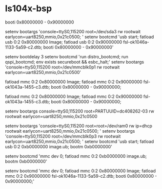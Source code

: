 # ls104x-bsp


booti 0x80000000 - 0x90000000


setenv bootargs 'console=ttyS0,115200 root=/dev/sda3 rw rootwait earlycon=uart8250,mmio,0x21c0500; '
setenv bootcmd 'usb start; fatload usb 0:2 0x80000000 Image; fatload usb 0:2 0x90000000 fsl-ok1046a-1133-5a59-c2.dtb; booti 0x80000000 - 0x90000000'



setenv bootdelay 3
setenv bootcmd 'run distro_bootcmd; run qspi_bootcmd; env exists secureboot && esbc_halt;'
setenv bootargs 'console=ttyS0,115200 root=/dev/mmcblk0p1 rw rootwait earlycon=uart8250,mmio,0x21c0500'



fatload mmc 0:2 0x80000000 Image; fatload mmc 0:2 0x90000000 fsl-ok1043a-1455-c3.dtb; booti 0x80000000 - 0x90000000;


fatload mmc 0:2 0x80000000 Image; fatload mmc 0:2 0x90000000 fsl-ok1043a-1455-c3.dtb; booti 0x80000000 - 0x90000000;

setenv bootargs console=ttyS0,115200 root=PARTUUID=dc408262-03 rw rootwait earlycon=uart8250,mmio,0x21c0500

setenv bootargs 'console=ttyS0,115200 root=root=/dev/ram0 rw ip=dhcp rootwait earlycon=uart8250,mmio,0x21c0500; '
setenv bootargs 'console=ttyS0,115200 root=/dev/mmcblk0p3 rw rootwait earlycon=uart8250,mmio,0x21c0500; '
setenv bootcmd 'usb start; fatload usb 0:2 0xb0000000 image.ub; bootm 0xb0000000'

setenv bootcmd 'mmc dev 0; fatload mmc 0:2 0xb0000000 image.ub; bootm 0xb0000000'

setenv bootcmd 'mmc dev 0; fatload mmc 0:2 0x80000000 Image; fatload mmc 0:2 0x90000000 fsl-ok1046a-1133-5a59-c2.dtb; booti 0x80000000 - 0x90000000;'
